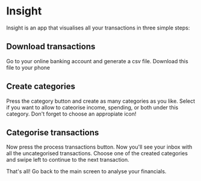 # Insight

Insight is an app that visualises all your transactions in three simple steps:

## Download transactions

Go to your online banking account and generate a csv file. Download this file to your phone

## Create categories

Press the category button and create as many categories as you like. Select if you want to allow to cateorise income, spending, or both under this category. Don't forget to choose an appropiate icon!

## Categorise transactions

Now press the process transactions button. Now you'll see your inbox with all the uncategorised transactions. Choose one of the created categories and swipe left to continue to the next transaction. 

That's all! Go back to the main screen to analyse your financials.
